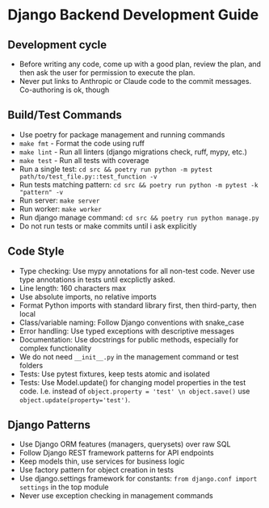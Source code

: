 # Django Backend Development Guide

## Development cycle
- Before writing any code, come up with a good plan, review the plan, and then ask the user for permission to execute the plan.
- Never put links to Anthropic or Claude code to the commit messages. Co-authoring is ok, though

## Build/Test Commands
- Use poetry for package management and running commands
- `make fmt` - Format the code using ruff
- `make lint` - Run all linters (django migrations check, ruff, mypy, etc.)
- `make test` - Run all tests with coverage
- Run a single test: `cd src && poetry run python -m pytest path/to/test_file.py::test_function -v`
- Run tests matching pattern: `cd src && poetry run python -m pytest -k "pattern" -v`
- Run server: `make server`
- Run worker: `make worker`
- Run django manage command: `cd src && poetry run python manage.py`
- Do not run tests or make commits until i ask explicitly


## Code Style
- Type checking: Use mypy annotations for all non-test code. Never use type annotations in tests until excplictly asked.
- Line length: 160 characters max
- Use absolute imports, no relative imports
- Format Python imports with standard library first, then third-party, then local
- Class/variable naming: Follow Django conventions with snake_case
- Error handling: Use typed exceptions with descriptive messages
- Documentation: Use docstrings for public methods, especially for complex functionality
- We do not need `__init__.py` in the management command or test folders
- Tests: Use pytest fixtures, keep tests atomic and isolated
- Tests: Use Model.update() for changing model properties in the test code. I.e. instead of `object.property = 'test' \n object.save()` use `object.update(property='test')`.


## Django Patterns
- Use Django ORM features (managers, querysets) over raw SQL
- Follow Django REST framework patterns for API endpoints
- Keep models thin, use services for business logic
- Use factory pattern for object creation in tests
- Use django.settings framework for constants: `from django.conf import settings` in the top module
- Never use exception checking in management commands
